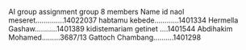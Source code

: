 AI group assignment group 8 members
   Name                     id 
naol meseret..............14022037
habtamu kebede............1401334
Hermella Gashaw...........1401389
kidistemariam getinet ....1401544
Abdihakim Mohamed.........3687/13
Gattoch Chambang..........1401298

